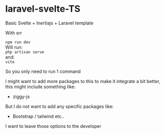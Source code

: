 # laravel-svelte-TS 

Basic Svelte + Inertiajs + Laravel template

With srr

`npm run dev`  
Will run:  
`php artisan serve`  
and:  
`vite`  
 
So you only need to run 1 command

I might want to add more packages to this to make it integrate a bit better,  
this might include something like:
- ziggy-js

But I do not want to add any specific packages like:
- Bootstrap / tailwind etc..

I want to leave those options to the developer
